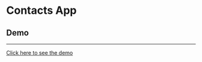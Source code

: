 # Contacts App

## Demo

---

[Click here to see the demo](https://stefanoturcarelli.github.io/contacts/)
